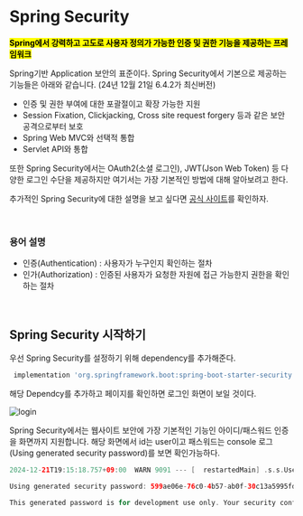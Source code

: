 # Spring Security

<mark>**Spring에서 강력하고 고도로 사용자 정의가 가능한 인증 및 권한 기능을 제공하는 프레임워크**</mark>

Spring기반 Application 보안의 표준이다. Spring Security에서 기본으로 제공하는 기능들은 아래와 같습니다. (24년 12월 21일 6.4.2가 최신버전)

* 인증 및 권한 부여에 대한 포괄절이고 확장 가능한 지원
* Session Fixation, Clickjacking, Cross site request forgery 등과 같은 보안 공격으로부터 보호
* Spring Web MVC와 선택적 통합
* Servlet API와 통합

또한 Spring Security에서는 OAuth2(소셜 로그인), JWT(Json Web Token) 등 다양한 로그인 수단을 제공하지만 여기서는 가장 기본적인 방법에 대해 알아보려고 한다.

추가적인 Spring Security에 대한 설명을 보고 싶다면 [공식 사이트](https://spring.io/projects/spring-security#overview)를 확인하자.

</br>

### 용어 설명
* 인증(Authentication) : 사용자가 누구인지 확인하는 절차 
* 인가(Authorization) : 인증된 사용자가 요청한 자원에 접근 가능한지 권한을 확인하는 절차


</br>


## Spring Security 시작하기

우선 Spring Security를 설정하기 위해 dependency를 추가해준다. 

```gradle
 implementation 'org.springframework.boot:spring-boot-starter-security'
```

해당 Dependcy를 추가하고 페이지를 확인하면 로그인 화면이 보일 것이다.

![login](https://github.com/user-attachments/assets/cc114ee6-2786-4b00-a44e-906cf9cbadf0)


Spring Security에서는 웹사이트 보안에 가장 기본적인 기능인 아이디/패스워드 인증을 화면까지 지원합니다. 해당 화면에서 id는 user이고 패스워드는 console 로그(Using generated security password)를 보면 확인가능하다.

```gradle
2024-12-21T19:15:18.757+09:00  WARN 9091 --- [  restartedMain] .s.s.UserDetailsServiceAutoConfiguration : 

Using generated security password: 599ae06e-76c0-4b57-ab0f-30c13a5995fd

This generated password is for development use only. Your security configuration must be updated before running your application in production.

```


